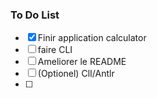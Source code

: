 
### To Do List

- [x] Finir application calculator
- [ ] faire CLI
- [ ] Ameliorer le README
- [ ] (Optionel) ClI/Antlr
- [ ] 
